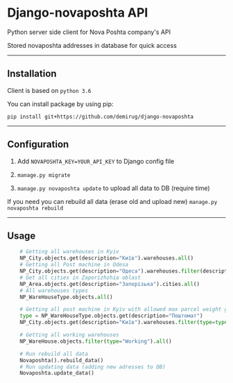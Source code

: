 # Django-novaposhta API
Python server side client for Nova Poshta company's API

Stored novaposhta addresses in database for quick access 
___


## Installation
Client is based on `python 3.6`

You can install package by using pip:
 
`pip install git+https://github.com/demirug/django-novaposhta`
___
## Configuration

1. Add `NOVAPOSHTA_KEY=YOUR_API_KEY` to Django config file

2. `manage.py migrate`
3. `manage.py novaposhta update` to upload all data to DB (require time)

If you need you can rebuild all data (erase old and upload new) `manage.py novaposhta rebuild`
___
## Usage

```python
    # Getting all warehouses in Kyiv
    NP_City.objects.get(description="Київ").warehouses.all()
    # Getting all Post machine in Odesa
    NP_City.objects.get(description="Одеса").warehouses.filter(description="Поштомат")
    # Get all cities in Zaporizhzhia oblast
    NP_Area.objects.get(description="Запорізька").cities.all()
    # All warehouses types
    NP_WareHouseType.objects.all()

    # Getting all post machine in Kyiv with allowed max parcel weight greater or equal 15
    type = NP_WareHouseType.objects.get(description="Поштомат")
    NP_City.objects.get(description="Київ").warehouses.filter(type=type, totalMaxWeightAllowed__gte=15).all()

    # Getting all working warehouses
    NP_WareHouse.objects.filter(type="Working").all()

    # Run rebuild all data
    Novaposhta().rebuild_data()
    # Run updating data (adding new adresses to DB) 
    Novaposhta.update_data()